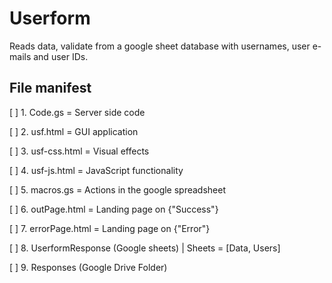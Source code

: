# Userform

Reads data, validate from a google sheet database with usernames, user e-mails and user IDs. 

## File manifest

[ ] 1. Code.gs = Server side code

[ ] 2. usf.html = GUI application

[ ] 3. usf-css.html = Visual effects

[ ] 4. usf-js.html =  JavaScript functionality

[ ] 5. macros.gs = Actions in the google spreadsheet

[ ] 6. outPage.html = Landing page on {"Success"}

[ ] 7. errorPage.html = Landing page on {"Error"}

[ ] 8. UserformResponse (Google sheets) | Sheets = [Data, Users]

[ ] 9. Responses (Google Drive Folder)
